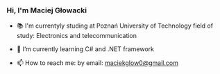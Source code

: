 ### Hi, I'm Maciej Głowacki

- 📚 I'm currentyly studing at Poznań University of Technology
field of study: Electronics and telecommunication

- 🌱 I’m currently learning C# and .NET framework

- 📫 How to reach me:
    by email: maciekglow0@gmail.com

<!--
**TheNuRii/TheNuRii** is a ✨ _special_ ✨ repository because its `README.md` (this file) appears on your GitHub profile.

Here are some ideas to get you started:

- 🔭 I’m currently working on ...
 ...
- 👯 I’m looking to collaborate on ...
- 🤔 I’m looking for help with ...
- 💬 Ask me about ...

- 😄 Pronouns: ...
- ⚡ Fun fact: ...
-->
